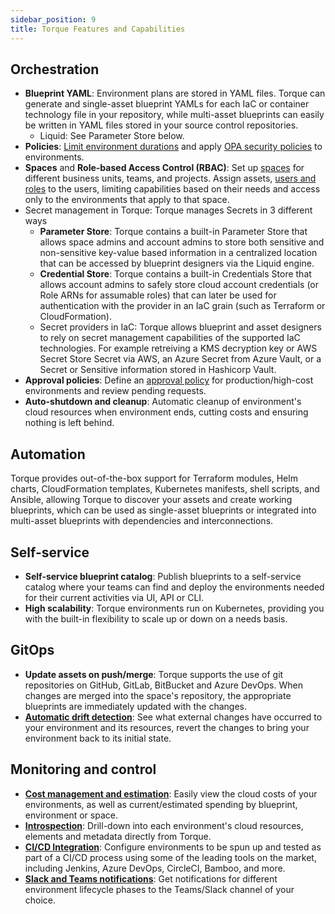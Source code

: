 ```yaml
---
sidebar_position: 9
title: Torque Features and Capabilities
---
```


## Orchestration

* __Blueprint YAML__: Environment plans are stored in YAML files. Torque can generate and single-asset blueprint YAMLs for each IaC or container technology file in your repository, while multi-asset blueprints can easily be written in YAML files stored in your source control repositories.
    * Liquid: See Parameter Store below.
* __Policies__: [Limit environment durations](/blueprint-designer-guide/Policies) and apply [OPA security policies](/governance/policies) to environments.
* __Spaces__ and __Role-based Access Control (RBAC)__: Set up [spaces](/getting-started/Create%20your%20space) for different business units, teams, and projects. Assign assets, [users and roles](/governance/roles-and-permissions) to the users, limiting capabilities based on their needs and access only to the environments that apply to that space. 
* Secret management in Torque: Torque manages Secrets in 3 different ways 
    * __Parameter Store__: Torque contains a built-in Parameter Store that allows space admins and account admins to store both sensitive and non-sensitive key-value based information in a centralized location that can be accessed by blueprint designers via the Liquid engine. 
    * __Credential Store__: Torque contains a built-in Credentials Store that allows account admins to safely store cloud account credentials (or Role ARNs for assumable roles) that can later be used for authentication with the provider in an IaC grain (such as Terraform or CloudFormation). 
    * Secret providers in IaC: Torque allows blueprint and asset designers to rely on secret management capabilities of the supported IaC technologies. For example retreiving a KMS decryption key or AWS Secret Store Secret via AWS, an Azure Secret from Azure Vault, or a Secret or Sensitive information stored in Hashicorp Vault.
* __Approval policies__: Define an [approval policy](/governance/policies#approval-policies) for production/high-cost environments and review pending requests.
* __Auto-shutdown and cleanup__: Automatic cleanup of environment's cloud resources when environment ends, cutting costs and ensuring nothing is left behind.

## Automation
Torque provides out-of-the-box support for Terraform modules, Helm charts, CloudFormation templates, Kubernetes manifests, shell scripts, and Ansible, allowing Torque to discover your assets and create working blueprints, which can be used as single-asset blueprints or integrated into multi-asset blueprints with dependencies and interconnections. 

## Self-service
* __Self-service blueprint catalog__: Publish blueprints to a self-service catalog where your teams can find and deploy the environments needed for their current activities via UI, API or CLI.
* __High scalability__: Torque environments run on Kubernetes, providing you with the built-in flexibility to scale up or down on a needs basis.


## GitOps
* __Update assets on push/merge__: Torque supports the use of git repositories on GitHub, GitLab, BitBucket and Azure DevOps. When changes are merged into the space's repository, the appropriate blueprints are immediately updated with the changes.
* __[Automatic drift detection](/getting-started/Launch-environment#drift)__: See what external changes have occurred to your environment and its resources, revert the changes to bring your environment back to its initial state.

## Monitoring and control
* __[Cost management and estimation](/governance/cost-tracking/cost)__: Easily view the cloud costs of your environments, as well as current/estimated spending by blueprint, environment or space.
* __[Introspection](/getting-started/Launch-environment)__: Drill-down into each environment's cloud resources, elements and metadata directly from Torque.
* __[CI/CD Integration](/eco-system/ci-cd-tooling)__: Configure environments to be spun up and tested as part of a CI/CD process using some of the leading tools on the market, including Jenkins, Azure DevOps, CircleCI, Bamboo, and more.
* __[Slack and Teams notifications](/admin-guide/notifications)__: Get notifications for different environment lifecycle phases to the Teams/Slack channel of your choice.